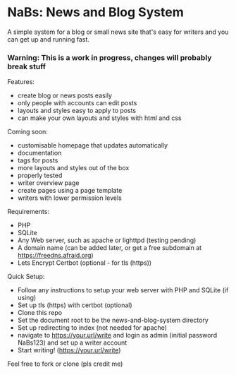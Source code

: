 # NaBs: News and Blog System
A simple system for a blog or small news site that's easy for writers and you can get up and running fast.

### Warning: This is a work in progress, changes will probably break stuff

Features:
  - create blog or news posts easily
  - only people with accounts can edit posts
  - layouts and styles easy to apply to posts
  - can make your own layouts and styles with html and css

Coming soon:
  - customisable homepage that updates automatically
  - documentation
  - tags for posts
  - more layouts and styles out of the box
  - properly tested
  - writer overview page
  - create pages using a page template
  - writers with lower permission levels

Requirements:
  - PHP
  - SQLite
  - Any Web server, such as apache or lighttpd (testing pending)
  - A domain name (can be added later, or get a free subdomain at https://freedns.afraid.org)
  - Lets Encrypt Certbot (optional - for tls (https))

Quick Setup:
  - Follow any instructions to setup your web server with PHP and SQLite (if using)
  - Set up tls (https) with certbot (optional)
  - Clone this repo
  - Set the document root to be the news-and-blog-system directory
  - Set up redirecting to index (not needed for apache)
  - navigate to https://your.url/write and login as admin (initial password NaBs123) and set up a writer account
  - Start writing! (https://your.url/write)

Feel free to fork or clone (pls credit me)
